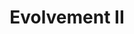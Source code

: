 ---
title: 'Evolvement II'
order: 5
gallery:  ["envolvement-2-1.jpg",
          "0518_2.jpg",
          "0518_3.jpg",
          "0518_4.jpg",
          "0518_5.jpg",
          "0518_6.jpg",
          "0518_7.jpg",
          "0518_8.jpg",
          "0518_9.jpg",]
---